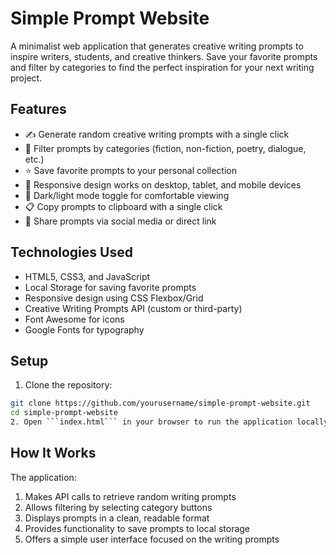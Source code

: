 # Simple Prompt Website

A minimalist web application that generates creative writing prompts to inspire writers, students, and creative thinkers. Save your favorite prompts and filter by categories to find the perfect inspiration for your next writing project.

## Features

- ✍️ Generate random creative writing prompts with a single click
- 🔄 Filter prompts by categories (fiction, non-fiction, poetry, dialogue, etc.)
- ⭐ Save favorite prompts to your personal collection
- 📱 Responsive design works on desktop, tablet, and mobile devices
- 🌙 Dark/light mode toggle for comfortable viewing
- 📋 Copy prompts to clipboard with a single click
- 🔄 Share prompts via social media or direct link

## Technologies Used

- HTML5, CSS3, and JavaScript
- Local Storage for saving favorite prompts
- Responsive design using CSS Flexbox/Grid
- Creative Writing Prompts API (custom or third-party)
- Font Awesome for icons
- Google Fonts for typography

## Setup

1. Clone the repository:
```bash
git clone https://github.com/yourusername/simple-prompt-website.git
cd simple-prompt-website
2. Open ```index.html``` in your browser to run the application locally
```

## How It Works
The application:
1. Makes API calls to retrieve random writing prompts
2. Allows filtering by selecting category buttons
3. Displays prompts in a clean, readable format
4. Provides functionality to save prompts to local storage
5. Offers a simple user interface focused on the writing prompts